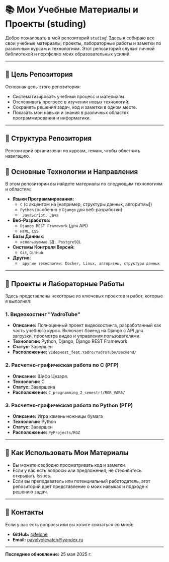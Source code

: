 # 📚 Мои Учебные Материалы и Проекты (studing)

Добро пожаловать в мой репозиторий `studing`! Здесь я собираю все свои учебные материалы, проекты, лабораторные работы и заметки по различным курсам и технологиям. Этот репозиторий служит личной библиотекой и портфолио моих образовательных усилий.

---

## 🎯 Цель Репозитория

Основная цель этого репозитория:
* Систематизировать учебный процесс и материалы.
* Отслеживать прогресс в изучении новых технологий.
* Сохранять решения задач, код и заметки в одном месте.
* Показать мои навыки и знания в различных областях программирования и информатики.

---

## 📂 Структура Репозитория

Репозиторий организован по курсам, темам, чтобы облегчить навигацию.


## 🚀 Основные Технологии и Направления

В этом репозитории вы найдете материалы по следующим технологиям и областям:

* **Языки Программирования:**
    * `C` (с акцентом на [например, структуры данных, алгоритмы])
    * `Python` (особенно с `Django` для веб-разработки)
    * ` JavaScript, Java`
* **Веб-Разработка:**
    * `Django REST Framework` (для API)
    * `HTML`, `CSS`
* **Базы Данных:**
    * `используемые БД: PostgreSQL`
* **Системы Контроля Версий:**
    * `Git`, `GitHub`
* **Другие:**
    * ` другие технологии: Docker, Linux, алгоритмы, структуры данных`

---

## 📝 Проекты и Лабораторные Работы

Здесь представлены некоторые из ключевых проектов и работ, которые я выполнял:

### 1. Видеохостинг "YadroTube"

* **Описание:** Полноценный проект видеохостинга, разработанный как часть учебного курса. Включает бэкенд на Django с API для загрузки, просмотра видео и управления пользователями.
* **Технологии:** Python, Django, Django REST Framework
* **Статус:** Завершен 
* **Расположение:** `VIdeoHost_feat.Yadro/YadroTube/Backend/`

### 2. Расчетно-графическая работа по C (РГР)

* **Описание:** Шифр Цезаря.
* **Технологии:** C
* **Статус:** Завершена
* **Расположение:** `C_programming_2_semestr!/RGR_VAR6/`

### 3. Расчетно-графическая работа по Python (РГР)

* **Описание:** Игра камень ножницы бумага
* **Технологии:** Python
* **Статус:** Завершен
* **Расположение:** `PyProjects/RGZ`

---

## 🤝 Как Использовать Мои Материалы

* Вы можете свободно просматривать код и заметки.
* Если у вас есть вопросы или предложения, не стесняйтесь открывать Issues.
* Если вы преподаватель или потенциальный работодатель, этот репозиторий дает представление о моих навыках и подходе к решению задач.

---

## 📧 Контакты

Если у вас есть вопросы или вы хотите связаться со мной:

* **GitHub:** [@felone](https://github.com/felone)
* **Email:** pavelvolevatch@yandex.ru


---

**Последнее обновление:** 25 мая 2025 г.